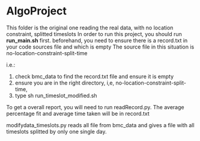 # AlgoProject
This folder is the original one reading the real data, with no location constraint, splitted timeslots
In order to run this project, you should run **run_main.sh** first. 
beforehand, you need to ensure there is a record.txt in your code sources file and which is empty
The source file in this situation is no-location-constraint-split-time

i.e.: 
1. check bmc_data to find the record.txt file and ensure it is empty
2. ensure you are in the right directory, i,e, no-location-constraint-split-time, 
3. type sh run_timeslot_modified.sh

To get a overall report, you will need to run readRecord.py. 
The average percentage fit and average time taken will be in record.txt

modifydata_timeslots.py reads all file from bmc_data and gives a file with all timeslots splitted by 
only one single day.